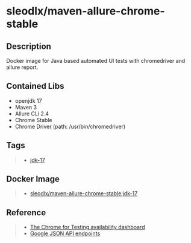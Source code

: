 # sleodlx/maven-allure-chrome-stable
## Description
Docker image for Java based automated UI tests with chromedriver and allure report.

## Contained Libs
* openjdk 17
* Maven 3
* Allure CLi 2.4
* Chrome Stable
* Chrome Driver (path: /usr/bin/chromedriver)

## Tags
> * [jdk-17](https://github.com/sleod/docker-maven-allure-chrome-stable/blob/main/jdk-17/Dockerfile)

## Docker Image
> * [sleodlx/maven-allure-chrome-stable:jdk-17](https://hub.docker.com/r/sleodlx/maven-allure-chrome-stable)

## Reference
> * [The Chrome for Testing availability dashboard](https://googlechromelabs.github.io/chrome-for-testing/)
> * [Google JSON API endpoints](https://github.com/GoogleChromeLabs/chrome-for-testing#json-api-endpoints)

